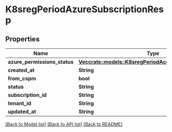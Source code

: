 # K8sregPeriodAzureSubscriptionResp

## Properties

Name | Type | Description | Notes
------------ | ------------- | ------------- | -------------
**azure_permissions_status** | [**Vec<crate::models::K8sregPeriodAccountPermissionsStatus>**](k8sreg.AccountPermissionsStatus.md) |  |
**created_at** | **String** |  |
**from_cspm** | **bool** |  |
**status** | **String** |  |
**subscription_id** | **String** |  |
**tenant_id** | **String** |  |
**updated_at** | **String** |  |

[[Back to Model list]](./README.md#documentation-for-models) [[Back to API list]](./README.md#documentation-for-api-endpoints) [[Back to README]](../README.md)
